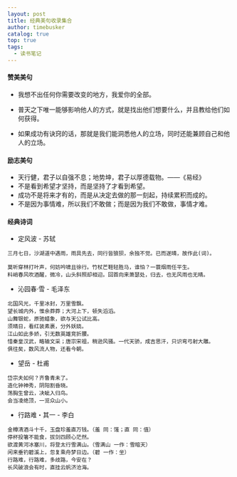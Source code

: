 ```yaml
---
layout: post
title: 经典美句收录集合
author: timebusker
catalog: true
top: true
tags:
  - 读书笔记
---
```

#### 赞美美句

- 我想不出任何你需要改变的地方，我爱你的全部。

- 普天之下唯一能够影响他人的方式，就是找出他们想要什么，并且教给他们如何获得。

- 如果成功有诀窍的话，那就是我们能洞悉他人的立场，同时还能兼顾自己和他人的立场。


#### 励志美句

- 天行健，君子以自强不息；地势坤，君子以厚德载物。——《易经》
- 不是看到希望才坚持，而是坚持了才看到希望。
- 成功不是将来才有的，而是从决定去做的那一刻起，持续累积而成的。
- 不是因为事情难，所以我们不敢做；而是因为我们不敢做，事情才难。


#### 经典诗词


- 定风波 - 苏轼

```
三月七日，沙湖道中遇雨，雨具先去，同行皆狼狈，余独不觉。已而遂晴，故作此(词)。

莫听穿林打叶声，何妨吟啸且徐行。竹杖芒鞋轻胜马，谁怕？一蓑烟雨任平生。
料峭春风吹酒醒，微冷，山头斜照却相迎。回首向来萧瑟处，归去，也无风雨也无晴。
```

- 沁园春·雪 - 毛泽东

```
北国风光，千里冰封，万里雪飘。
望长城内外，惟余莽莽；大河上下，顿失滔滔。
山舞银蛇，原驰蜡象，欲与天公试比高。
须晴日，看红装素裹，分外妖娆。
江山如此多娇，引无数英雄竞折腰。
惜秦皇汉武，略输文采；唐宗宋祖，稍逊风骚。一代天骄，成吉思汗，只识弯弓射大雕。
俱往矣，数风流人物，还看今朝。
```

- 望岳 - 杜甫

```
岱宗夫如何？齐鲁青未了。
造化钟神秀，阴阳割昏晓。
荡胸生曾云，决眦入归鸟。
会当凌绝顶，一览众山小。
```

- 行路难・其一 - 李白

```
金樽清酒斗十千，玉盘珍羞直万钱。（羞 同：馐；直 同：值）
停杯投箸不能食，拔剑四顾心茫然。
欲渡黄河冰塞川，将登太行雪满山。（雪满山 一作：雪暗天）
闲来垂钓碧溪上，忽复乘舟梦日边。（碧 一作：坐）
行路难，行路难，多歧路，今安在？
长风破浪会有时，直挂云帆济沧海。
```









